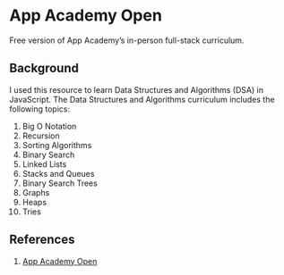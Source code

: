 # App Academy Open
Free version of App Academy’s in-person full-stack curriculum.

## Background
I used this resource to learn Data Structures and Algorithms (DSA) in JavaScript. The Data Structures and Algorithms curriculum includes the following topics:
1) Big O Notation
2) Recursion
3) Sorting Algorithms
4) Binary Search
5) Linked Lists
6) Stacks and Queues
7) Binary Search Trees
8) Graphs
9) Heaps
10) Tries

## References
1. [App Academy Open](https://open.appacademy.io/)
